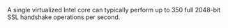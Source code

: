 A single virtualized Intel core can typically perform up to 350 full 2048-bit SSL handshake operations per second.
